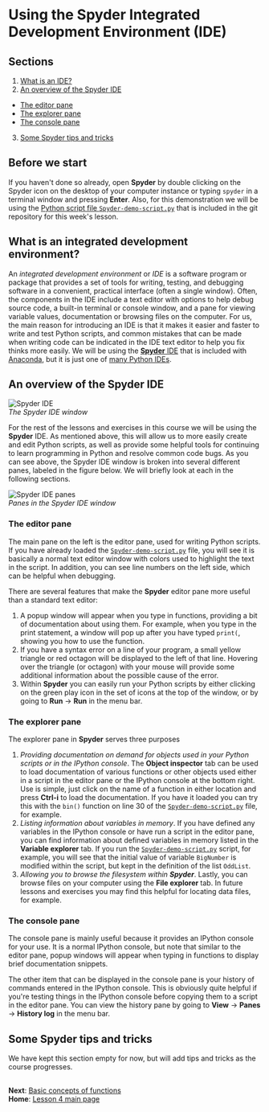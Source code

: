 # Using the Spyder Integrated Development Environment (IDE)

## Sections

1. [What is an IDE?](#what-is-an-integrated-development-environment)
2. [An overview of the Spyder IDE](#an-overview-of-the-spyder-ide)
  - [The editor pane](#the-editor-pane)
  - [The explorer pane](#the-explorer-pane)
  - [The console pane](#the-console-pane)
3. [Some Spyder tips and tricks](#some-spyder-tips-and-tricks)

## Before we start
If you haven't done so already, open **Spyder** by double clicking on the Spyder icon on the desktop of your computer instance or typing `spyder` in a terminal window and pressing **Enter**.
Also, for this demonstration we will be using the [Python script file `Spyder-demo-script.py`](../src/Spyder-demo-script.py) that is included in the git repository for this week's lesson.

## What is an integrated development environment?
An *integrated development environment* or *IDE* is a software program or package that provides a set of tools for writing, testing, and debugging software in a convenient, practical interface (often a single window).
Often, the components in the IDE include a text editor with options to help debug source code, a built-in terminal or console window, and a pane for viewing variable values, documentation or browsing files on the computer.
For us, the main reason for introducing an IDE is that it makes it easier and faster to write and test Python scripts, and common mistakes that can be made when writing code can be indicated in the IDE text editor to help you fix thinks more easily.
We will be using the [**Spyder** IDE](https://pythonhosted.org/spyder/) that is included with [Anaconda](https://www.continuum.io/anaconda-overview), but it is just one of [many Python IDEs](https://wiki.python.org/moin/IntegratedDevelopmentEnvironments).

## An overview of the Spyder IDE
![Spyder IDE](../img/Spyder.png)<br/>
*The Spyder IDE window*

For the rest of the lessons and exercises in this course we will be using the **Spyder** IDE.
As mentioned above, this will allow us to more easily create and edit Python scripts, as well as provide some helpful tools for continuing to learn programming in Python and resolve common code bugs.
As you can see above, the Spyder IDE window is broken into several different panes, labeled in the figure below.
We will briefly look at each in the following sections.

![Spyder IDE panes](../img/Spyder-annotated.png)<br/>
*Panes in the Spyder IDE window*

### The editor pane
The main pane on the left is the editor pane, used for writing Python scripts.
If you have already loaded the [`Spyder-demo-script.py`](../src/Spyder-demo-script.py) file, you will see it is basically a normal text editor window with colors used to highlight the text in the script.
In addition, you can see line numbers on the left side, which can be helpful when debugging.

There are several features that make the **Spyder** editor pane more useful than a standard text editor:

1. A popup window will appear when you type in functions, providing a bit of documentation about using them.
For example, when you type in the print statement, a window will pop up after you have typed `print(`, showing you how to use the function.
2. If you have a syntax error on a line of your program, a small yellow triangle or red octagon will be displayed to the left of that line.
Hovering over the triangle (or octagon) with your mouse will provide some additional information about the possible cause of the error.
3. Within **Spyder** you can easily run your Python scripts by either clicking on the green play icon in the set of icons at the top of the window, or by going to **Run** -> **Run** in the menu bar.

### The explorer pane
The explorer pane in **Spyder** serves three purposes

1. *Providing documentation on demand for objects used in your Python scripts or in the IPython console*.
The **Object inspector** tab can be used to load documentation of various functions or other objects used either in a script in the editor pane or the IPython console at the bottom right.
Use is simple, just click on the name of a function in either location and press **Ctrl-i** to load the documentation.
If you have it loaded you can try this with the `bin()` function on line 30 of the [`Spyder-demo-script.py`](../src/Spyder-demo-script.py) file, for example.
2. *Listing information about variables in memory*.
If you have defined any variables in the IPython console or have run a script in the editor pane, you can find information about defined variables in memory listed in the **Variable explorer** tab.
If you run the [`Spyder-demo-script.py`](../src/Spyder-demo-script.py) script, for example, you will see that the initial value of variable `BigNumber` is modified within the script, but kept in the definition of the list `OddList`.
3. *Allowing you to browse the filesystem within **Spyder***.
Lastly, you can browse files on your computer using the **File explorer** tab.
In future lessons and exercises you may find this helpful for locating data files, for example.

### The console pane
The console pane is mainly useful because it provides an IPython console for your use.
It is a normal IPython console, but note that similar to the editor pane, popup windows will appear when typing in functions to display brief documentation snippets.

The other item that can be displayed in the console pane is your history of commands entered in the IPython console.
This is obviously quite helpful if you're testing things in the IPython console before copying them to a script in the editor pane.
You can view the history pane by going to **View** -> **Panes** -> **History log** in the menu bar.

## Some Spyder tips and tricks
We have kept this section empty for now, but will add tips and tricks as the course progresses.

## 
**Next**: [Basic concepts of functions](functions.md)<br/>
**Home**: [Lesson 4 main page](https://github.com/Python-for-geo-people/Lesson-4-Functions-Modules)<br/>
